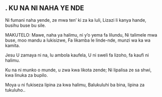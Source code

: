 ## . KU NA NI NAHA YE NDE

Ni fumani naha yende, ze mwa ten’ ki za ka luli,
Lizazi li kanya hande, busihu buse bu sile.

MAKUTELO:
Mawe, naha ya halimu, ni y’o yema fa lilundu,
Ni talimele mwa buse, moo mandu a lukisizwe,
Fa likamba le linde-nde, munzi wa ka wa kamita.


Jesu U zamaya ni na, lu ambola kaufela,
U ni sweli fa lizoho, fa kaufi ni halimu.


Ku na ni munko o munde, u zwa kwa likota zende;
Ni lipalisa ze sa shwi, kwa linuka za bupilo.


Moya u ni fukiseza lipina za kwa halimu,
Balukuluhi ba bina, lipina za tukuluho..

